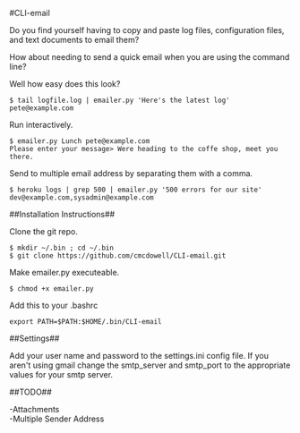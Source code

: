 #CLI-email  

Do you find yourself having to copy and paste log files, configuration files,
and text documents to email them?  
  
How about needing to send a quick email when you are using the command line?  
  
Well how easy does this look?  
  
    $ tail logfile.log | emailer.py 'Here's the latest log' pete@example.com

Run interactively.

    $ emailer.py Lunch pete@example.com
    Please enter your message> Were heading to the coffe shop, meet you there.

Send to multiple email address by separating them with a comma.

    $ heroku logs | grep 500 | emailer.py '500 errors for our site' dev@example.com,sysadmin@example.com

##Installation Instructions##

Clone the git repo.

    $ mkdir ~/.bin ; cd ~/.bin
    $ git clone https://github.com/cmcdowell/CLI-email.git
      
  
Make emailer.py executeable.

    $ chmod +x emailer.py
    
Add this to your .bashrc

    export PATH=$PATH:$HOME/.bin/CLI-email

##Settings##

Add your user name and password to the settings.ini config file. If you aren't
using gmail change the smtp_server and smtp_port to the appropriate values for
your smtp server.

##TODO##

-Attachments  
-Multiple Sender Address
